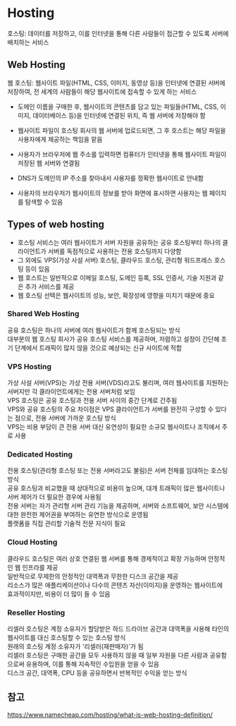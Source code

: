 # Hosting

호스팅: 데이터를 저장하고, 이를 인터넷을 통해 다른 사람들이 접근할 수 있도록 서버에 배치하는 서비스

## Web Hosting

웹 호스팅: 웹사이트 파일(HTML, CSS, 이미지, 동영상 등)을 인터넷에 연결된 서버에 저장하여, 전 세계의 사람들이 해당 웹사이트에 접속할 수 있게 하는 서비스

- 도메인 이름을 구매한 후, 웹사이트의 콘텐츠를 담고 있는 파일들(HTML, CSS, 이미지, 데이터베이스 등)을 인터넷에 연결된 위치, 즉 웹 서버에 저장해야 함
- 웹사이트 파일이 호스팅 회사의 웹 서버에 업로드되면, 그 후 호스트는 해당 파일을 사용자에게 제공하는 책임을 맡음

- 사용자가 브라우저에 웹 주소를 입력하면 컴퓨터가 인터넷을 통해 웹사이트 파일이 저장된 웹 서버와 연결됨
- DNS가 도메인의 IP 주소를 찾아내서 사용자를 정확한 웹사이트로 안내함
- 사용자의 브라우저가 웹사이트의 정보를 받아 화면에 표시하면 사용자는 웹 페이지를 탐색할 수 있음

## Types of web hosting

- 호스팅 서비스는 여러 웹사이트가 서버 자원을 공유하는 공유 호스팅부터 하나의 클라이언트가 서버를 독점적으로 사용하는 전용 호스팅까지 다양함
- 그 외에도 VPS(가상 사설 서버) 호스팅, 클라우드 호스팅, 관리형 워드프레스 호스팅 등이 있음
- 웹 호스트는 일반적으로 이메일 호스팅, 도메인 등록, SSL 인증서, 기술 지원과 같은 추가 서비스를 제공
- 웹 호스팅 선택은 웹사이트의 성능, 보안, 확장성에 영향을 미치기 때문에 중요

### Shared Web Hosting

공유 호스팅은 하나의 서버에 여러 웹사이트가 함께 호스팅되는 방식  
대부분의 웹 호스팅 회사가 공유 호스팅 서비스를 제공하며, 저렴하고 설정이 간단해 초기 단계에서 트래픽이 많지 않을 것으로 예상되는 신규 사이트에 적합

### VPS Hosting

가상 사설 서버(VPS)는 가상 전용 서버(VDS)라고도 불리며, 여러 웹사이트를 지원하는 서버지만 각 클라이언트에게는 전용 서버처럼 보임  
VPS 호스팅은 공유 호스팅과 전용 서버 사이의 중간 단계로 간주됨  
VPS와 공유 호스팅의 주요 차이점은 VPS 클라이언트가 서버를 완전히 구성할 수 있다는 점으로, 전용 서버에 가까운 호스팅 방식  
VPS는 비용 부담이 큰 전용 서버 대신 유연성이 필요한 소규모 웹사이트나 조직에서 주로 사용

### Dedicated Hosting

전용 호스팅(관리형 호스팅 또는 전용 서버라고도 불림)은 서버 전체를 임대하는 호스팅 방식  
공유 호스팅과 비교했을 때 상대적으로 비용이 높으며, 대개 트래픽이 많은 웹사이트나 서버 제어가 더 필요한 경우에 사용됨  
전용 서버는 자가 관리형 서버 관리 기능을 제공하며, 서버와 소프트웨어, 보안 시스템에 대한 완전한 제어권을 부여하는 유연한 방식으로 운영됨  
플랫폼을 직접 관리할 기술적 전문 지식이 필요

### Cloud Hosting

클라우드 호스팅은 여러 상호 연결된 웹 서버를 통해 경제적이고 확장 가능하며 안정적인 웹 인프라를 제공  
일반적으로 무제한의 안정적인 대역폭과 무한한 디스크 공간을 제공  
리소스가 많은 애플리케이션이나 다수의 콘텐츠 자산(이미지)을 운영하는 웹사이트에 효과적이지만, 비용이 더 많이 들 수 있음

### Reseller Hosting

리셀러 호스팅은 계정 소유자가 할당받은 하드 드라이브 공간과 대역폭을 사용해 타인의 웹사이트를 대신 호스팅할 수 있는 호스팅 방식  
원래의 호스팅 계정 소유자가 '리셀러(재판매자)'가 됨  
리셀러 호스팅은 구매한 공간을 모두 사용하지 않을 때 일부 자원을 다른 사람과 공유함으로써 유용하며, 이를 통해 지속적인 수입원을 얻을 수 있음  
디스크 공간, 대역폭, CPU 등을 공유하면서 반복적인 수익을 얻는 방식

## 참고

https://www.namecheap.com/hosting/what-is-web-hosting-definition/
